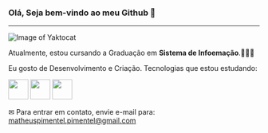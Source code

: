 ### Olá, Seja bem-vindo ao meu Github 👋

<hr>

![Image of Yaktocat](https://i.makeagif.com/media/12-14-2015/CUIA8d.gif)

Atualmente, estou cursando a Graduação em **Sistema de Infoemação**.👨🏿‍💻

Eu gosto de Desenvolvimento e Criação. Tecnologias que estou estudando:

<img src="http://pngimg.com/uploads/github/github_PNG70.png" height="40"/>
<img src="https://cdn.iconscout.com/icon/free/png-256/linkedin-42-151143.png" height="40"/>
<img src="https://upload.wikimedia.org/wikipedia/commons/thumb/4/48/Markdown-mark.svg/1280px-Markdown-mark.svg.png" height="40"/>

✉ Para entrar em contato, envie e-mail para: matheuspimentel.pimentel@gmail.com
